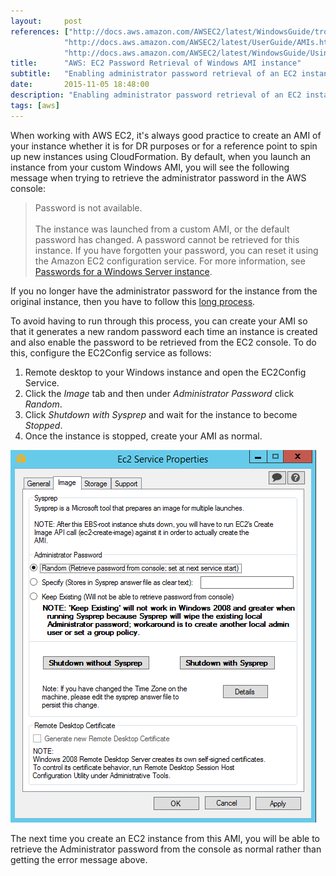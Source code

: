 ```yaml
---
layout:     post
references: ["http://docs.aws.amazon.com/AWSEC2/latest/WindowsGuide/troubleshooting-windows-instances.html#password-not-available|Troubleshooting Windows Instance Passwords",
			"http://docs.aws.amazon.com/AWSEC2/latest/UserGuide/AMIs.html|AWS Documentation on AMIs",
			"http://docs.aws.amazon.com/AWSEC2/latest/WindowsGuide/UsingConfig_WinAMI.html|Configuring a Windows Instance Using the EC2Config Service"]
title:      "AWS: EC2 Password Retrieval of Windows AMI instance"
subtitle:   "Enabling administrator password retrieval of an EC2 instance created from a custom Windows AMI"
date:       2015-11-05 18:48:00
description: "Enabling administrator password retrieval of an EC2 instance created from a custom Windows AMI"
tags: [aws]
---
```


<p>When working with AWS EC2, it's always good practice to create an AMI of your instance whether it is for DR purposes
or for a reference point to spin up new instances using CloudFormation. By default, when you launch an instance from
your custom Windows AMI, you will see the following message when trying to retrieve the administrator password in the AWS console:</p>

<blockquote>
Password is not available.<br /><br />
The instance was launched from a custom AMI, or the default password has changed. A password cannot be retrieved for this instance.
If you have forgotten your password, you can reset it using the Amazon EC2 configuration service. For more information,
see <a target="_blank" href="https://docs.aws.amazon.com/console/ec2/instances/connect/windows-password">Passwords for a Windows Server instance</a>.
</blockquote>

<p>If you no longer have the administrator password for the instance from the original instance, then you have to follow this 
<a target="_blank" href="http://docs.aws.amazon.com/AWSEC2/latest/WindowsGuide/ec2-windows-passwords.html#ResettingAdminPassword">long process</a>.</p>

<p>To avoid having to run through this process, you can create your AMI so that it generates a new random password each time an instance is created
and also enable the password to be retrieved from the EC2 console. To do this, configure the EC2Config service as follows:</p>

<ol>
	<li>Remote desktop to your Windows instance and open the EC2Config Service.</li>
	<li>Click the <em>Image</em> tab and then under <em>Administrator Password</em> click <em>Random</em>.</li>
	<li>Click <em>Shutdown with Sysprep</em> and wait for the instance to become <em>Stopped</em>.</li>
	<li>Once the instance is stopped, create your AMI as normal.</li>
</ol>

<img src="/assets/2015-11-05-aws-retrieve-admin-password-from-windows-ami/EC2ConfigService-RandomPassword.png" alt="Configuring EC2Config service for random generated passwords" />

<p>The next time you create an EC2 instance from this AMI, you will be able to retrieve the Administrator password from the console
as normal rather than getting the error message above.</p>
